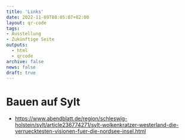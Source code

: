 ```yaml
---
title: 'Links'
date: 2022-11-09T08:05:07+02:00
layout: qr-code
tags:
- Ausstellung
- Zukünftige Seite
outputs:
  - html
  - qrcode
archive: false
news: false
draft: true
---
```


# Bauen auf Sylt
* https://www.abendblatt.de/region/schleswig-holstein/sylt/article236774271/sylt-wolkenkratzer-westerland-die-verruecktesten-visionen-fuer-die-nordsee-insel.html
